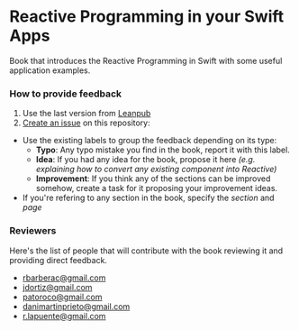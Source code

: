 # Reactive Programming in your Swift Apps
Book that introduces the Reactive Programming in Swift with some useful application examples.

### How to provide feedback

1. Use the last version from [Leanpub](https://leanpub.com/reactiveprogrammingswift)
2. [Create an issue](https://github.com/reactivebookswift/book/issues/new) on this repository:
  - Use the existing labels to group the feedback depending on its type:
    - **Typo**: Any typo mistake you find in the book, report it with this label.
    - **Idea**: If you had any idea for the book, propose it here *(e.g. explaining how to convert any existing component into Reactive)*
    - **Improvement**: If you think any of the sections can be improved somehow, create a task for it proposing your improvement ideas.
  - If you're refering to any section in the book, specify the *section* and *page*


### Reviewers
Here's the list of people that will contribute with the book reviewing it and providing direct feedback.
- rbarberac@gmail.com
- jdortiz@gmail.com
- patoroco@gmail.com
- danimartinprieto@gmail.com
- r.lapuente@gmail.com
